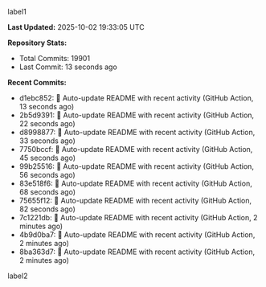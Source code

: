
label1 
<!-- ACTIVITY_START -->
**Last Updated:** 2025-10-02 19:33:05 UTC

**Repository Stats:**
- Total Commits: 19901
- Last Commit: 13 seconds ago

**Recent Commits:**
- d1ebc852: 🤖 Auto-update README with recent activity (GitHub Action, 13 seconds ago)
- 2b5d9391: 🤖 Auto-update README with recent activity (GitHub Action, 22 seconds ago)
- d8998877: 🤖 Auto-update README with recent activity (GitHub Action, 33 seconds ago)
- 7750bccf: 🤖 Auto-update README with recent activity (GitHub Action, 45 seconds ago)
- 99b25516: 🤖 Auto-update README with recent activity (GitHub Action, 56 seconds ago)
- 83e518f6: 🤖 Auto-update README with recent activity (GitHub Action, 68 seconds ago)
- 75655f12: 🤖 Auto-update README with recent activity (GitHub Action, 82 seconds ago)
- 7c1221db: 🤖 Auto-update README with recent activity (GitHub Action, 2 minutes ago)
- 4b9d0ba7: 🤖 Auto-update README with recent activity (GitHub Action, 2 minutes ago)
- 8ba363d7: 🤖 Auto-update README with recent activity (GitHub Action, 2 minutes ago)
<!-- ACTIVITY_END -->

label2

